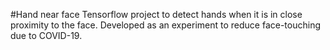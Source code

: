 #Hand near face 
Tensorflow project to detect hands when it is in close proximity to the face. Developed as an experiment to reduce face-touching due to COVID-19. 
